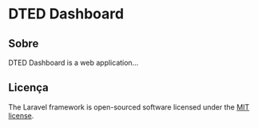 # DTED Dashboard
## Sobre 

DTED Dashboard is a web application...


## Licença

The Laravel framework is open-sourced software licensed under the [MIT license](https://opensource.org/licenses/MIT).

